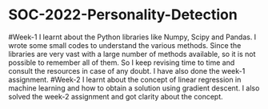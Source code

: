 # SOC-2022-Personality-Detection
#Week-1
I learnt about the Python libraries like Numpy, Scipy and Pandas. I wrote some small codes to understand the various methods. Since the libraries are very vast with a large number of methods available, so it is not possible to remember all of them. So I keep revising time to time and consult the resources in case of any doubt. I have also done the week-1 assignment.
#Week-2
I learnt about the concept of linear regression in machine learning and how to obtain a solution using gradient descent. I also solved the week-2 assignment and got clarity about the concept.
